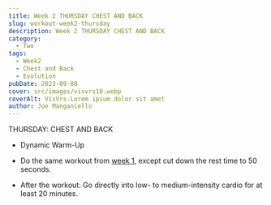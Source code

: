 ```yaml
---
title: Week 2 THURSDAY CHEST AND BACK
slug: workout-week2-thursday
description: Week 2 THURSDAY CHEST AND BACK  
category:
  - Two
tags:
  - Week2
  - Chest and Back
  - Evolution
pubDate: 2023-09-08
cover: src/images/visvrs10.webp  
coverAlt: VisVrs-Lorem ipsum dolor sit amet
author: Joe Manganiello
---
```


THURSDAY: CHEST AND BACK

- Dynamic Warm-Up

- Do the same workout from <a href="/workout-week1-thursday/">week 1</a>, except cut down the rest time to 50 seconds.

- After the workout: Go directly into low- to medium-intensity cardio for at least 20 minutes.